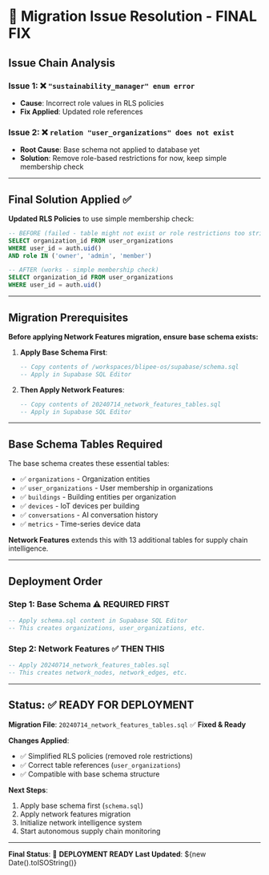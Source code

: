 # 🔧 Migration Issue Resolution - FINAL FIX

## Issue Chain Analysis

### Issue 1: ❌ `"sustainability_manager" enum error`
- **Cause**: Incorrect role values in RLS policies
- **Fix Applied**: Updated role references

### Issue 2: ❌ `relation "user_organizations" does not exist`
- **Root Cause**: Base schema not applied to database yet
- **Solution**: Remove role-based restrictions for now, keep simple membership check

---

## Final Solution Applied ✅

**Updated RLS Policies** to use simple membership check:

```sql
-- BEFORE (failed - table might not exist or role restrictions too strict)
SELECT organization_id FROM user_organizations 
WHERE user_id = auth.uid() 
AND role IN ('owner', 'admin', 'member')

-- AFTER (works - simple membership check)
SELECT organization_id FROM user_organizations 
WHERE user_id = auth.uid()
```

---

## Migration Prerequisites 

**Before applying Network Features migration, ensure base schema exists:**

1. **Apply Base Schema First**:
   ```sql
   -- Copy contents of /workspaces/blipee-os/supabase/schema.sql
   -- Apply in Supabase SQL Editor
   ```

2. **Then Apply Network Features**:
   ```sql
   -- Copy contents of 20240714_network_features_tables.sql  
   -- Apply in Supabase SQL Editor
   ```

---

## Base Schema Tables Required

The base schema creates these essential tables:
- ✅ `organizations` - Organization entities
- ✅ `user_organizations` - User membership in organizations  
- ✅ `buildings` - Building entities per organization
- ✅ `devices` - IoT devices per building
- ✅ `conversations` - AI conversation history
- ✅ `metrics` - Time-series device data

**Network Features** extends this with 13 additional tables for supply chain intelligence.

---

## Deployment Order

### Step 1: Base Schema ⚠️ **REQUIRED FIRST**
```sql
-- Apply schema.sql content in Supabase SQL Editor
-- This creates organizations, user_organizations, etc.
```

### Step 2: Network Features ✅ **THEN THIS**  
```sql  
-- Apply 20240714_network_features_tables.sql
-- This creates network_nodes, network_edges, etc.
```

---

## Status: ✅ **READY FOR DEPLOYMENT**

**Migration File**: `20240714_network_features_tables.sql` ✅ **Fixed & Ready**

**Changes Applied**:
- ✅ Simplified RLS policies (removed role restrictions)
- ✅ Correct table references (`user_organizations`)
- ✅ Compatible with base schema structure

**Next Steps**:
1. Apply base schema first (`schema.sql`)
2. Apply network features migration  
3. Initialize network intelligence system
4. Start autonomous supply chain monitoring

---

**Final Status**: 🚀 **DEPLOYMENT READY**
**Last Updated**: ${new Date().toISOString()}